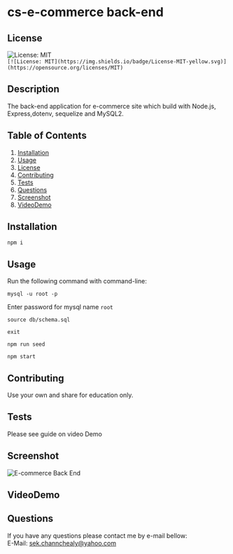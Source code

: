 # cs-e-commerce back-end

## License 
  
 ![License: MIT](https://img.shields.io/badge/License-MIT-yellow.svg)  
 `[![License: MIT](https://img.shields.io/badge/License-MIT-yellow.svg)](https://opensource.org/licenses/MIT)`
  
## Description 
The back-end application for e-commerce site which build with Node.js, Express,dotenv, sequelize and MySQL2.

## Table of Contents
1. [Installation](#Installation)
2. [Usage](#Usage)
3. [License](#License)
4. [Contributing](#Contributing)
5. [Tests](#Tests)
6. [Questions](#Questions)
7. [Screenshot](#Screenshot)
8. [VideoDemo](#VideoDemo)
  
## Installation
```
npm i
```

## Usage
Run the following command with command-line:

 ```
mysql -u root -p
```
Enter password for mysql name `root`

```
source db/schema.sql
```
```
exit
```
```
npm run seed
```
```
npm start
```

## Contributing
Use your own and share for education only.

## Tests
Please see guide on video Demo

## Screenshot
![E-commerce Back End](https://user-images.githubusercontent.com/102747948/184556758-2897a950-ff62-4c43-a18e-76e1262f7f53.png)

## VideoDemo


## Questions
If you have any questions please contact me by e-mail bellow:  
E-Mail: sek.channchealy@yahoo.com
